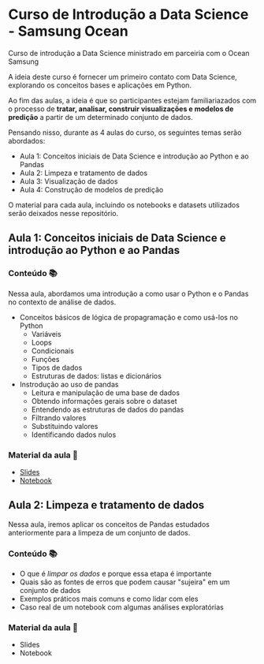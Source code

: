 # Curso de Introdução a Data Science - Samsung Ocean 

Curso de introdução a Data Science ministrado em parceiria com o Ocean Samsung

A ideia deste curso é fornecer um primeiro contato com Data Science, explorando os conceitos bases e aplicações em Python.

Ao fim das aulas, a ideia é que so participantes estejam familiariazados com o processo de **tratar, analisar, construir visualizações e modelos de predição** a partir de um determinado conjunto de dados.

Pensando nisso, durante as 4 aulas do curso, os seguintes temas serão abordados:
- Aula 1: Conceitos iniciais de Data Science e introdução ao Python e ao Pandas
- Aula 2: Limpeza e tratamento de dados
- Aula 3: Visualização de dados
- Aula 4: Construção de modelos de predição

O material para cada aula, incluindo os notebooks e datasets utilizados serão deixados nesse repositório.

## Aula 1: Conceitos iniciais de Data Science e introdução ao Python e ao Pandas

### Conteúdo 📚
Nessa aula, abordamos uma introdução a como usar o Python e o Pandas no contexto de análise de dados.
- Conceitos básicos de lógica de propagramação e como usá-los no Python
  - Variáveis
  - Loops
  - Condicionais
  - Funções
  - Tipos de dados
  - Estruturas de dados: listas e dicionários
- Instrodução ao uso de pandas
  - Leitura e manipulação de uma base de dados
  - Obtendo informações gerais sobre o dataset
  - Entendendo as estruturas de dados do pandas
  - Filtrando valores
  - Substituindo valores
  - Identificando dados nulos

### Material da aula 📒
- [Slides](https://drive.google.com/file/d/1QXL7Qfc5XXFwIWCPaxsSCQbz_tGlgQan/view?usp=sharing)
- [Notebook](https://github.com/turing-usp/curso-intro-ds/blob/main/aula01/Aula_1_Curso_Intro_a_DS_Cosmos_.ipynb)

## Aula 2: Limpeza e tratamento de dados

Nessa aula, iremos aplicar os conceitos de Pandas estudados anteriormente para a limpeza de um conjunto de dados.

### Conteúdo 📚
- O que é _limpar os dados_ e porque essa etapa é importante
- Quais são as fontes de erros que podem causar "sujeira" em um conjunto de dados
- Exemplos práticos mais comuns e como lidar com eles
- Caso real de um notebook com algumas análises exploratórias

### Material da aula 📒
- Slides
- Notebook
